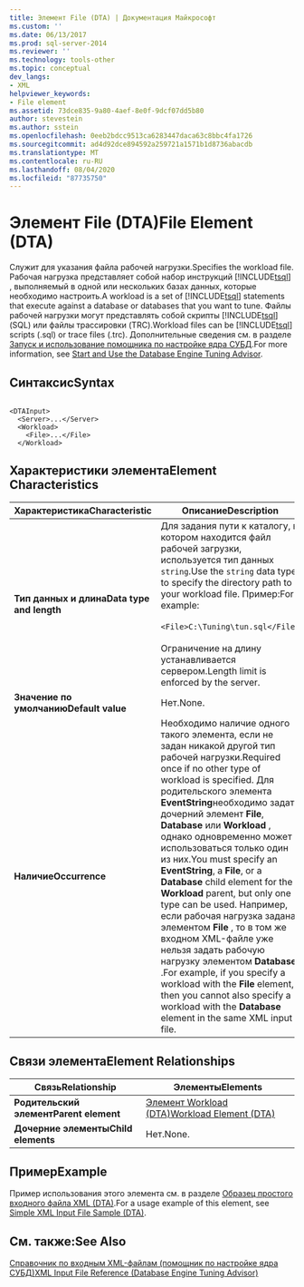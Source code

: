 ```yaml
---
title: Элемент File (DTA) | Документация Майкрософт
ms.custom: ''
ms.date: 06/13/2017
ms.prod: sql-server-2014
ms.reviewer: ''
ms.technology: tools-other
ms.topic: conceptual
dev_langs:
- XML
helpviewer_keywords:
- File element
ms.assetid: 73dce835-9a80-4aef-8e0f-9dcf07dd5b80
author: stevestein
ms.author: sstein
ms.openlocfilehash: 0eeb2bdcc9513ca6283447daca63c8bbc4fa1726
ms.sourcegitcommit: ad4d92dce894592a259721a1571b1d8736abacdb
ms.translationtype: MT
ms.contentlocale: ru-RU
ms.lasthandoff: 08/04/2020
ms.locfileid: "87735750"
---
```

# <a name="file-element-dta"></a><span data-ttu-id="841fb-102">Элемент File (DTA)</span><span class="sxs-lookup"><span data-stu-id="841fb-102">File Element (DTA)</span></span>
  <span data-ttu-id="841fb-103">Служит для указания файла рабочей нагрузки.</span><span class="sxs-lookup"><span data-stu-id="841fb-103">Specifies the workload file.</span></span> <span data-ttu-id="841fb-104">Рабочая нагрузка представляет собой набор инструкций [!INCLUDE[tsql](../../includes/tsql-md.md)] , выполняемый в одной или нескольких базах данных, которые необходимо настроить.</span><span class="sxs-lookup"><span data-stu-id="841fb-104">A workload is a set of [!INCLUDE[tsql](../../includes/tsql-md.md)] statements that execute against a database or databases that you want to tune.</span></span> <span data-ttu-id="841fb-105">Файлы рабочей нагрузки могут представлять собой скрипты [!INCLUDE[tsql](../../includes/tsql-md.md)] (SQL) или файлы трассировки (TRC).</span><span class="sxs-lookup"><span data-stu-id="841fb-105">Workload files can be [!INCLUDE[tsql](../../includes/tsql-md.md)] scripts (.sql) or trace files (.trc).</span></span> <span data-ttu-id="841fb-106">Дополнительные сведения см. в разделе [Запуск и использование помощника по настройке ядра СУБД](../../relational-databases/performance/start-and-use-the-database-engine-tuning-advisor.md).</span><span class="sxs-lookup"><span data-stu-id="841fb-106">For more information, see [Start and Use the Database Engine Tuning Advisor](../../relational-databases/performance/start-and-use-the-database-engine-tuning-advisor.md).</span></span>  
  
## <a name="syntax"></a><span data-ttu-id="841fb-107">Синтаксис</span><span class="sxs-lookup"><span data-stu-id="841fb-107">Syntax</span></span>  
  
```  
  
<DTAInput>  
  <Server>...</Server>  
  <Workload>  
    <File>...</File>  
  </Workload>  
```  
  
## <a name="element-characteristics"></a><span data-ttu-id="841fb-108">Характеристики элемента</span><span class="sxs-lookup"><span data-stu-id="841fb-108">Element Characteristics</span></span>  
  
|<span data-ttu-id="841fb-109">Характеристика</span><span class="sxs-lookup"><span data-stu-id="841fb-109">Characteristic</span></span>|<span data-ttu-id="841fb-110">Описание</span><span class="sxs-lookup"><span data-stu-id="841fb-110">Description</span></span>|  
|--------------------|-----------------|  
|<span data-ttu-id="841fb-111">**Тип данных и длина**</span><span class="sxs-lookup"><span data-stu-id="841fb-111">**Data type and length**</span></span>|<span data-ttu-id="841fb-112">Для задания пути к каталогу, в котором находится файл рабочей загрузки, используется тип данных `string`.</span><span class="sxs-lookup"><span data-stu-id="841fb-112">Use the `string` data type to specify the directory path to your workload file.</span></span> <span data-ttu-id="841fb-113">Пример:</span><span class="sxs-lookup"><span data-stu-id="841fb-113">For example:</span></span><br /><br /> `<File>C:\Tuning\tun.sql</File>`<br /><br /> <span data-ttu-id="841fb-114">Ограничение на длину устанавливается сервером.</span><span class="sxs-lookup"><span data-stu-id="841fb-114">Length limit is enforced by the server.</span></span>|  
|<span data-ttu-id="841fb-115">**Значение по умолчанию**</span><span class="sxs-lookup"><span data-stu-id="841fb-115">**Default value**</span></span>|<span data-ttu-id="841fb-116">Нет.</span><span class="sxs-lookup"><span data-stu-id="841fb-116">None.</span></span>|  
|<span data-ttu-id="841fb-117">**Наличие**</span><span class="sxs-lookup"><span data-stu-id="841fb-117">**Occurrence**</span></span>|<span data-ttu-id="841fb-118">Необходимо наличие одного такого элемента, если не задан никакой другой тип рабочей нагрузки.</span><span class="sxs-lookup"><span data-stu-id="841fb-118">Required once if no other type of workload is specified.</span></span> <span data-ttu-id="841fb-119">Для родительского элемента **EventString**необходимо задать дочерний элемент **File**, **Database** или **Workload** , однако одновременно может использоваться только один из них.</span><span class="sxs-lookup"><span data-stu-id="841fb-119">You must specify an **EventString**, a **File**, or a **Database** child element for the **Workload** parent, but only one type can be used.</span></span> <span data-ttu-id="841fb-120">Например, если рабочая нагрузка задана элементом **File** , то в том же входном XML-файле уже нельзя задать рабочую нагрузку элементом **Database** .</span><span class="sxs-lookup"><span data-stu-id="841fb-120">For example, if you specify a workload with the **File** element, then you cannot also specify a workload with the **Database** element in the same XML input file.</span></span>|  
  
## <a name="element-relationships"></a><span data-ttu-id="841fb-121">Связи элемента</span><span class="sxs-lookup"><span data-stu-id="841fb-121">Element Relationships</span></span>  
  
|<span data-ttu-id="841fb-122">Связь</span><span class="sxs-lookup"><span data-stu-id="841fb-122">Relationship</span></span>|<span data-ttu-id="841fb-123">Элементы</span><span class="sxs-lookup"><span data-stu-id="841fb-123">Elements</span></span>|  
|------------------|--------------|  
|<span data-ttu-id="841fb-124">**Родительский элемент**</span><span class="sxs-lookup"><span data-stu-id="841fb-124">**Parent element**</span></span>|[<span data-ttu-id="841fb-125">Элемент Workload (DTA)</span><span class="sxs-lookup"><span data-stu-id="841fb-125">Workload Element &#40;DTA&#41;</span></span>](workload-element-dta.md)|  
|<span data-ttu-id="841fb-126">**Дочерние элементы**</span><span class="sxs-lookup"><span data-stu-id="841fb-126">**Child elements**</span></span>|<span data-ttu-id="841fb-127">Нет.</span><span class="sxs-lookup"><span data-stu-id="841fb-127">None.</span></span>|  
  
## <a name="example"></a><span data-ttu-id="841fb-128">Пример</span><span class="sxs-lookup"><span data-stu-id="841fb-128">Example</span></span>  
 <span data-ttu-id="841fb-129">Пример использования этого элемента см. в разделе [Образец простого входного файла XML (DTA)](simple-xml-input-file-sample-dta.md).</span><span class="sxs-lookup"><span data-stu-id="841fb-129">For a usage example of this element, see [Simple XML Input File Sample &#40;DTA&#41;](simple-xml-input-file-sample-dta.md).</span></span>  
  
## <a name="see-also"></a><span data-ttu-id="841fb-130">См. также:</span><span class="sxs-lookup"><span data-stu-id="841fb-130">See Also</span></span>  
 [<span data-ttu-id="841fb-131">Справочник по входным XML-файлам (помощник по настройке ядра СУБД)</span><span class="sxs-lookup"><span data-stu-id="841fb-131">XML Input File Reference &#40;Database Engine Tuning Advisor&#41;</span></span>](xml-input-file-reference-database-engine-tuning-advisor.md)  
  
  
